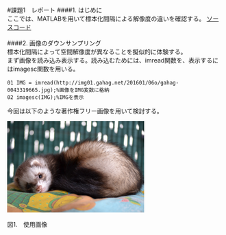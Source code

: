 #課題1　レポート
####1. はじめに  
ここでは、MATLABを用いて標本化間隔による解像度の違いを確認する。
[ソースコード](/Program/Program1.m)
<br><br>
####2. 画像のダウンサンプリング  
標本化間隔によって空間解像度が異なることを擬似的に体験する。  
まず画像を読み込み表示する。読み込むためには、imread関数を、表示するにはimagesc関数を用いる。

    01 IMG = imread(http://img01.gahag.net/201601/06o/gahag-0043319665.jpg);%画像をIMG変数に格納
    02 imagesc(IMG);%IMGを表示

今回は以下のような著作権フリー画像を用いて検討する。  

<img src="./Fr.jpg" alt="画像1" width = 320px >

図1.　使用画像
